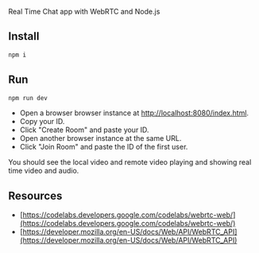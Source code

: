 Real Time Chat app with WebRTC and Node.js

## Install

```sh
npm i
```

## Run

```sh
npm run dev
```

- Open a browser browser instance at [http://localhost:8080/index.html](http://localhost:8080/index.html).
- Copy your ID.
- Click "Create Room" and paste your ID.
- Open another browser instance at the same URL.
- Click "Join Room" and paste the ID of the first user.

You should see the local video and remote video playing and showing real time video and audio.

## Resources

- [https://codelabs.developers.google.com/codelabs/webrtc-web/](https://codelabs.developers.google.com/codelabs/webrtc-web/)
- [https://developer.mozilla.org/en-US/docs/Web/API/WebRTC_API](https://developer.mozilla.org/en-US/docs/Web/API/WebRTC_API)
